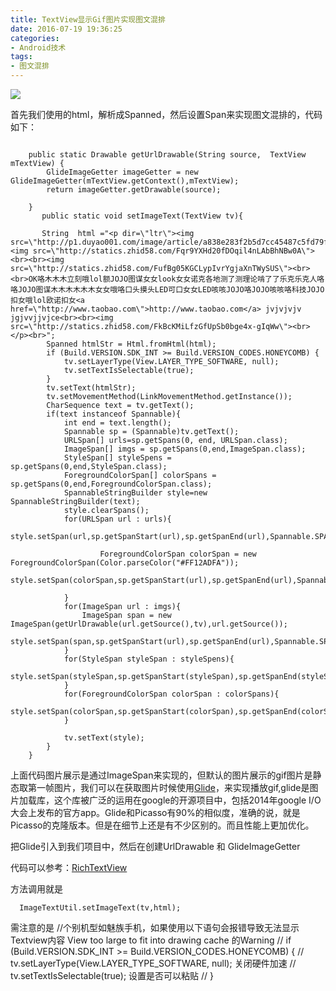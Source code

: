 ```yaml
---
title: TextView显示Gif图片实现图文混排
date: 2016-07-19 19:36:25
categories:
- Android技术
tags:
- 图文混排
---
```


<img src="/img/code.jpg" />

首先我们使用的html，解析成Spanned，然后设置Span来实现图文混排的，代码如下：

```

    public static Drawable getUrlDrawable(String source,  TextView mTextView) {
        GlideImageGetter imageGetter = new GlideImageGetter(mTextView.getContext(),mTextView);
        return imageGetter.getDrawable(source);

    }
       public static void setImageText(TextView tv){
       
       String  html ="<p dir=\"ltr\"><img src=\"http://p1.duyao001.com/image/article/a838e283f2b5d7cc45487c5fd79f84cb.gif\"><img src=\"http://statics.zhid58.com/Fqr9YXHd20fDOqil4nLAbBhNBw0A\"><br><br><img src=\"http://statics.zhid58.com/FufBg05KGCLypIvrYgjaXnTWySUS\"><br><br>OK咯木木木立刻哦lol额JOJO图谋女女look女女诺克各地测了测理论啃了了乐克乐克人咯咯JOJO图谋木木木木木木女女哦咯口头摸头LED可口女女LED咳咳JOJO咯JOJO咳咳咯科技JOJO扣女哦lol欧诺扣女<a href=\"http://www.taobao.com\">http://www.taobao.com</a> jvjvjvjv jgjvvjjvjce<br><br><img src=\"http://statics.zhid58.com/FkBcKMiLfzGfUpSb0bge4x-gIqWw\"><br></p><br>";
        Spanned htmlStr = Html.fromHtml(html);
        if (Build.VERSION.SDK_INT >= Build.VERSION_CODES.HONEYCOMB) {
            tv.setLayerType(View.LAYER_TYPE_SOFTWARE, null);
            tv.setTextIsSelectable(true);
        }
        tv.setText(htmlStr);
        tv.setMovementMethod(LinkMovementMethod.getInstance());
        CharSequence text = tv.getText();
        if(text instanceof Spannable){
            int end = text.length();
            Spannable sp = (Spannable)tv.getText();
            URLSpan[] urls=sp.getSpans(0, end, URLSpan.class);
            ImageSpan[] imgs = sp.getSpans(0,end,ImageSpan.class);
            StyleSpan[] styleSpens = sp.getSpans(0,end,StyleSpan.class);
            ForegroundColorSpan[] colorSpans = sp.getSpans(0,end,ForegroundColorSpan.class);
            SpannableStringBuilder style=new SpannableStringBuilder(text);
            style.clearSpans();
            for(URLSpan url : urls){
                style.setSpan(url,sp.getSpanStart(url),sp.getSpanEnd(url),Spannable.SPAN_EXCLUSIVE_EXCLUSIVE);
                
                    ForegroundColorSpan colorSpan = new ForegroundColorSpan(Color.parseColor("#FF12ADFA"));
                    style.setSpan(colorSpan,sp.getSpanStart(url),sp.getSpanEnd(url),Spannable.SPAN_EXCLUSIVE_EXCLUSIVE);
                
            }
            for(ImageSpan url : imgs){
                ImageSpan span = new ImageSpan(getUrlDrawable(url.getSource(),tv),url.getSource());
                style.setSpan(span,sp.getSpanStart(url),sp.getSpanEnd(url),Spannable.SPAN_EXCLUSIVE_EXCLUSIVE);
            }
            for(StyleSpan styleSpan : styleSpens){
                style.setSpan(styleSpan,sp.getSpanStart(styleSpan),sp.getSpanEnd(styleSpan),Spannable.SPAN_EXCLUSIVE_EXCLUSIVE);
            }
            for(ForegroundColorSpan colorSpan : colorSpans){
                style.setSpan(colorSpan,sp.getSpanStart(colorSpan),sp.getSpanEnd(colorSpan),Spannable.SPAN_EXCLUSIVE_EXCLUSIVE);
            }

            tv.setText(style);
        }
    }
```

上面代码图片展示是通过ImageSpan来实现的，但默认的图片展示的gif图片是静态取第一帧图片，我们可以在获取图片时候使用[Glide](http)，来实现播放gif,glide是图片加载库，这个库被广泛的运用在google的开源项目中，包括2014年google I/O大会上发布的官方app。Glide和Picasso有90%的相似度，准确的说，就是Picasso的克隆版本。但是在细节上还是有不少区别的。而且性能上更加优化。

把Glide引入到我们项目中，然后在创建UrlDrawable 和 GlideImageGetter

代码可以参考：[RichTextView](https://github.com/CentMeng/RichTextView)

方法调用就是

```
  ImageTextUtil.setImageText(tv,html);
```


需注意的是
    //个别机型如魅族手机，如果使用以下语句会报错导致无法显示Textview内容 View too large to fit into drawing cache 的Warning
//        if (Build.VERSION.SDK_INT >= Build.VERSION_CODES.HONEYCOMB) {
//            tv.setLayerType(View.LAYER_TYPE_SOFTWARE, null); 关闭硬件加速
//            tv.setTextIsSelectable(true); 设置是否可以粘贴
//        }
